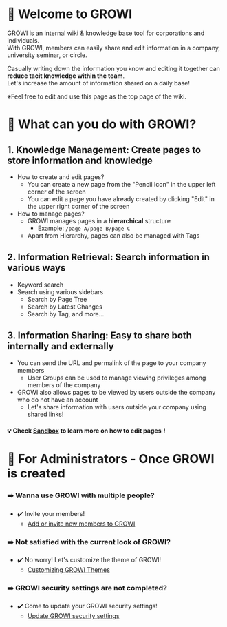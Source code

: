 # :tada: Welcome to GROWI 

GROWI is an internal wiki & knowledge base tool for corporations and individuals.  
With GROWI, members can easily share and edit information in a company, university seminar, or circle.

Casually writing down the information you know and editing it together can **reduce tacit knowledge within the team**.  
Let's increase the amount of information shared on a daily base!

<div class="alert alert-primary" role="alert">
※Feel free to edit and use this page as the top page of the wiki.
</div>

# :beginner: What can you do with GROWI?
## 1. Knowledge Management: Create pages to store information and knowledge
- How to create and edit pages?
    - You can create a new page from the "Pencil Icon" in the upper left corner of the screen
    - You can edit a page you have already created by clicking "Edit" in the upper right corner of the screen
- How to manage pages?
    - GROWI manages pages in a **hierarchical** structure
        - Example: ` /page A/page B/page C ` 
    - Apart from Hierarchy, pages can also be managed with Tags

## 2. Information Retrieval: Search information in various ways
- Keyword search
- Search using various sidebars
    - Search by Page Tree
    - Search by Latest Changes
    - Search by Tag, and more...

## 3. Information Sharing: Easy to share both internally and externally
- You can send the URL and permalink of the page to your company members
    - User Groups can be used to manage viewing privileges among members of the company
- GROWI also allows pages to be viewed by users outside the company who do not have an account
    - Let's share information with users outside your company using shared links!

#### :bulb: Check [Sandbox](/Sandbox) to learn more on how to edit pages！


# :wrench: For Administrators - Once GROWI is created

### :arrow_right: Wanna use GROWI with multiple people?
- :heavy_check_mark: Invite your members!
    - [Add or invite new members to GROWI](https://docs.growi.org/en/admin-guide/management-cookbook/user-management.html#temporary-issuance-of-a-new-user)

### :arrow_right: Not satisfied with the current look of GROWI?
- :heavy_check_mark: No worry! Let's customize the theme of GROWI!
    - [Customizing GROWI Themes](/admin/customize)

### :arrow_right: GROWI security settings are not completed?
- :heavy_check_mark: Come to update your GROWI security settings!
    - [Update GROWI security settings](/admin/security)
